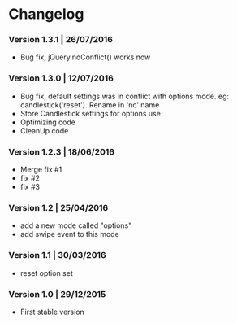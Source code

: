# Changelog

### Version 1.3.1 | 26/07/2016

* Bug fix, jQuery.noConflict() works now

### Version 1.3.0 | 12/07/2016

* Bug fix, default settings was in conflict with options mode. eg: candlestick('reset'). Rename in 'nc' name
* Store Candlestick settings for options use
* Optimizing code
* CleanUp code

### Version 1.2.3 | 18/06/2016

* Merge fix #1
* fix #2
* fix #3

### Version 1.2 | 25/04/2016

* add a new mode called "options"
* add swipe event to this mode

### Version 1.1 | 30/03/2016

* reset option set

### Version 1.0 | 29/12/2015

* First stable version

